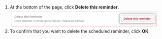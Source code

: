 1. At the bottom of the page, click **Delete this reminder**. ![Delete a scheduled reminder button](/assets/images/help/settings/scheduled-reminders-delete.png)
1. To confirm that you want to delete the scheduled reminder, click **OK**.
